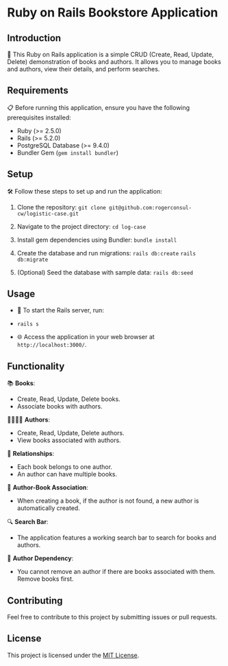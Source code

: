 # Ruby on Rails Bookstore Application

## Introduction

📘 This Ruby on Rails application is a simple CRUD (Create, Read, Update, Delete) demonstration of books and authors. It allows you to manage books and authors, view their details, and perform searches. 

## Requirements

📋 Before running this application, ensure you have the following prerequisites installed:

- Ruby (>= 2.5.0)
- Rails (>= 5.2.0)
- PostgreSQL Database (>= 9.4.0)
- Bundler Gem (`gem install bundler`)

## Setup

🛠️ Follow these steps to set up and run the application:

1. Clone the repository:
```git clone git@github.com:rogerconsul-cw/logistic-case.git```


2. Navigate to the project directory:
```cd log-case```

3. Install gem dependencies using Bundler:
```bundle install```

4. Create the database and run migrations:
```rails db:create```
```rails db:migrate```

5. (Optional) Seed the database with sample data:
```rails db:seed```

## Usage

- 🚀 To start the Rails server, run:
- ```rails s```


- 🌐 Access the application in your web browser at `http://localhost:3000/`.

## Functionality

📚 **Books**: 
- Create, Read, Update, Delete books.
- Associate books with authors.

👨‍👩‍👦‍👦 **Authors**: 
- Create, Read, Update, Delete authors.
- View books associated with authors.

🔗 **Relationships**:
- Each book belongs to one author.
- An author can have multiple books.

📖 **Author-Book Association**:
- When creating a book, if the author is not found, a new author is automatically created.

🔍 **Search Bar**:
- The application features a working search bar to search for books and authors.

🚫 **Author Dependency**:
- You cannot remove an author if there are books associated with them. Remove books first.

## Contributing

Feel free to contribute to this project by submitting issues or pull requests.

## License

This project is licensed under the [MIT License](LICENSE).
